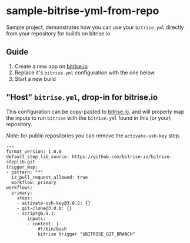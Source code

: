 # sample-bitrise-yml-from-repo

Sample project, demonstrates how you can use your `bitrise.yml` directly from your repository for builds on bitrise.io


## Guide

1. Create a new app on [bitrise.io](https://www.bitrise.io)
2. Replace it's `bitrise.yml` configuration with the one below
3. Start a new build


## "Host" `bitrise.yml`, drop-in for bitrise.io

This configuration can be copy-pasted to [bitrise.io](https://www.bitrise.io),
and will properly map the inputs to run `bitrise` with the `bitrise.yml`
found in this (or your) repository.

*Note*: for public repositories you can remove the `activate-ssh-key` step.

```
---
format_version: 1.0.0
default_step_lib_source: https://github.com/bitrise-io/bitrise-steplib.git
trigger_map:
- pattern: "*"
  is_pull_request_allowed: true
  workflow: primary
workflows:
  primary:
    steps:
    - activate-ssh-key@3.0.2: {}
    - git-clone@3.0.0: {}
    - script@0.9.1:
        inputs:
        - content: |-
            #!/bin/bash
            bitrise trigger "$BITRISE_GIT_BRANCH"
```
